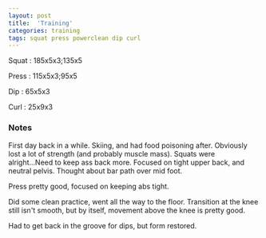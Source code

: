 ```yaml
---
layout: post
title:  'Training'
categories: training
tags: squat press powerclean dip curl
---
```


Squat       :   185x5x3;135x5

Press       :   115x5x3;95x5

Dip         :   65x5x3

Curl        :   25x9x3

### Notes

First day back in a while. Skiing, and had food poisoning after. Obviously lost a lot of
strength (and probably muscle mass). Squats were alright...Need to keep ass back more.
Focused on tight upper back, and neutral pelvis. Thought about bar path over mid foot.

Press pretty good, focused on keeping abs tight.

Did some clean practice, went all the way to the floor. Transition at the knee still
isn't smooth, but by itself, movement above the knee is pretty good.

Had to get back in the groove for dips, but form restored.
